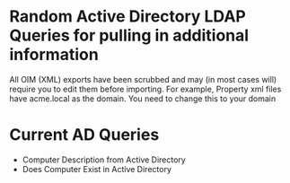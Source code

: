 # Random Active Directory LDAP Queries for pulling in additional information

All OIM (XML) exports have been scrubbed and may (in most cases will) require you to edit them before importing.
For example, Property xml files have acme.local as the domain. You need to change this to your domain

# Current AD Queries
- Computer Description from Active Directory
- Does Computer Exist in Active Directory